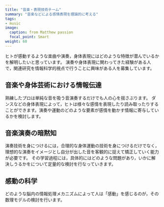 ```yaml
---
title: "音楽・表現技術チーム"
summary: "音楽などによる感情表現を理論的に考える"
tags:
- music
image:
  caption: from Matthew passion
  focal_point: Smart
weight: 60
---
```


ヒトが感動するような楽曲や演奏，身体表現にはどのような特徴が潜んでいるかを解明したいと思っています。
演奏や身体表現に関わってきた経験がある人で，関連研究を情報科学的視点で行うことに興味がある人を募集しています。

## 音楽や身体芸術における情報伝達

熟練したプロは単純な音を吸う音演奏するだけでも人の心を揺さぶります。
ダンスなどの身体表現によって，ヒトは様々な感情を表現したり読み取ったりすることができます。演奏や運動のどのような要素が感情を動かす情報に寄与しているかを検討します。

## 音楽演奏の暗黙知

演奏技術を身につけるには，合理的な身体運動の技術を身につけるだけでなく，理想的な演奏をイメージとし自分が出した音を客観的に捉えて矯正していく能力が必要です。
その学習過程には，具体的にはどのような問題があり，いかに解決しうるかをについて定量的な検討を行なっていきます。

## 感動の科学

どのような脳内の情報処理メカニズムによって人は「感動」を感じるのが，その数理モデルの検討を行います。
